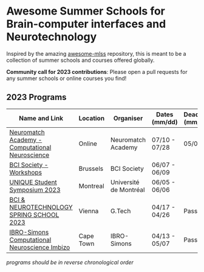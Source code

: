 # Awesome Summer Schools for Brain-computer interfaces and Neurotechnology 

Inspired by the amazing [awesome-mlss](https://github.com/sshkhr/awesome-mlss) repository, this is meant to be a 
collection of summer schools and courses offered globally.

**Community call for 2023 contributions**: Please open a pull requests for any summer schools or online courses
you find!

## 2023 Programs

| Name and Link                                                                                                   | Location  | Organiser              | Dates (mm/dd) | Deadline (mm/dd) | Fee       | Notes       |
|-----------------------------------------------------------------------------------------------------------------|-----------|------------------------|---------------|------------------|-----------|-------------|
| [Neuromatch Academy - Computational Neuroscience](https://academy.neuromatch.io/courses)                        | Online    | Neuromatch Academy     | 07/10 - 07/28 | 05/08            | varies    | Comp. Neuro |
| [BCI Society - Workshops](https://bcisociety.org/workshops/)                                                    | Brussels  | BCI Society            | 06/07 - 06/09 |                  | varies    |             |
| [UNIQUE Student Symposium 2023](https://www.eventbrite.ca/e/unique-student-symposium-2023-tickets-616558853127) | Montreal  | Université de Montréal | 06/05 - 06/06 |                  | 20 CAD    | NeuroAI     |
| [BCI & NEUROTECHNOLOGY SPRING SCHOOL 2023](https://www.gtec.at/spring-school-2023/)                             | Vienna    | G.Tech                 | 04/17 - 04/26 | Passed           |           |             |
| [IBRO-Simons Computational Neuroscience Imbizo](http://imbizo.africa)                                           | Cape Town | IBRO-Simons            | 04/13 - 05/07 | Passed           | 1200 Euro | Comp. Neuro |

*programs should be in reverse chronological order*

